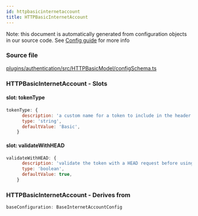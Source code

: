 ```yaml
---
id: httpbasicinternetaccount
title: HTTPBasicInternetAccount
---
```


Note: this document is automatically generated from configuration objects in our
source code. See [Config guide](/docs/config_guide) for more info

### Source file

[plugins/authentication/src/HTTPBasicModel/configSchema.ts](https://github.com/GMOD/jbrowse-components/blob/main/plugins/authentication/src/HTTPBasicModel/configSchema.ts)

### HTTPBasicInternetAccount - Slots

#### slot: tokenType

```js
tokenType: {
      description: 'a custom name for a token to include in the header',
      type: 'string',
      defaultValue: 'Basic',
    }
```

#### slot: validateWithHEAD

```js
validateWithHEAD: {
      description: 'validate the token with a HEAD request before using it',
      type: 'boolean',
      defaultValue: true,
    }
```

### HTTPBasicInternetAccount - Derives from

```js
baseConfiguration: BaseInternetAccountConfig
```
